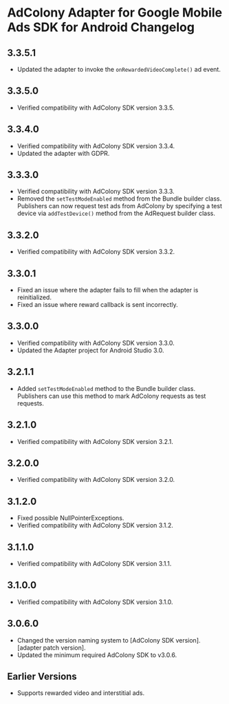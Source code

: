 # AdColony Adapter for Google Mobile Ads SDK for Android Changelog

## 3.3.5.1
- Updated the adapter to invoke the `onRewardedVideoComplete()` ad event.

## 3.3.5.0
- Verified compatibility with AdColony SDK version 3.3.5.

## 3.3.4.0
- Verified compatibility with AdColony SDK version 3.3.4.
- Updated the adapter with GDPR.

## 3.3.3.0
- Verified compatibility with AdColony SDK version 3.3.3.
- Removed the `setTestModeEnabled` method from the Bundle builder class. Publishers can now request test ads from AdColony by specifying a test device via `addTestDevice()` method from the AdRequest builder class.

## 3.3.2.0
- Verified compatibility with AdColony SDK version 3.3.2.

## 3.3.0.1
- Fixed an issue where the adapter fails to fill when the adapter is
  reinitialized.
- Fixed an issue where reward callback is sent incorrectly.

## 3.3.0.0
- Verified compatibility with AdColony SDK version 3.3.0.
- Updated the Adapter project for Android Studio 3.0.

## 3.2.1.1
- Added `setTestModeEnabled` method to the Bundle builder class. Publishers can
  use this method to mark AdColony requests as test requests.

## 3.2.1.0
- Verified compatibility with AdColony SDK version 3.2.1.

## 3.2.0.0
- Verified compatibility with AdColony SDK version 3.2.0.

## 3.1.2.0
- Fixed possible NullPointerExceptions.
- Verified compatibility with AdColony SDK version 3.1.2.

## 3.1.1.0
- Verified compatibility with AdColony SDK version 3.1.1.

## 3.1.0.0
- Verified compatibility with AdColony SDK version 3.1.0.

## 3.0.6.0
- Changed the version naming system to
  [AdColony SDK version].[adapter patch version].
- Updated the minimum required AdColony SDK to v3.0.6.

## Earlier Versions
- Supports rewarded video and interstitial ads.
